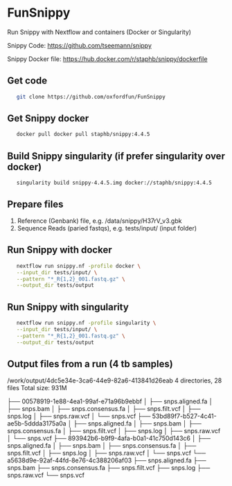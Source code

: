 # FunSnippy
Run Snippy with Nextflow and containers (Docker or Singularity)

Snippy Code: https://github.com/tseemann/snippy

Snippy Docker file: https://hub.docker.com/r/staphb/snippy/dockerfile 

## Get code

```bash
   git clone https://github.com/oxfordfun/FunSnippy
```

## Get Snippy docker
```bash
   docker pull docker pull staphb/snippy:4.4.5
```

## Build Snippy singularity (if prefer singularity over docker)
```base
   singularity build snippy-4.4.5.img docker://staphb/snippy:4.4.5
```

## Prepare files

1. Reference (Genbank) file, e.g. /data/snippy/H37rV_v3.gbk
2. Sequence Reads (paried fastqs), e.g. tests/input/ (input folder)

## Run Snippy with docker
```bash
   nextflow run snippy.nf -profile docker \
   --input_dir tests/input/ \
   --pattern "*_R{1,2}_001.fastq.gz" \
   --output_dir tests/output
```

## Run Snippy with singularity
```bash
   nextflow run snippy.nf -profile singularity \
   --input_dir tests/input/ \
   --pattern "*_R{1,2}_001.fastq.gz" \
   --output_dir tests/output
```

## Output files from a run (4 tb samples)

/work/output/4dc5e34e-3ca6-44e9-82a6-413841d26eab
4 directories, 28 files
Total size: 931M

   ├── 00578919-1e88-4ea1-99af-e71a96b9ebbf
   │   ├── snps.aligned.fa
   │   ├── snps.bam
   │   ├── snps.consensus.fa
   │   ├── snps.filt.vcf
   │   ├── snps.log
   │   ├── snps.raw.vcf
   │   └── snps.vcf
   ├── 53bd89f7-b527-4c41-ae5b-5ddda3175a0a
   │   ├── snps.aligned.fa
   │   ├── snps.bam
   │   ├── snps.consensus.fa
   │   ├── snps.filt.vcf
   │   ├── snps.log
   │   ├── snps.raw.vcf
   │   └── snps.vcf
   ├── 893942b6-b9f9-4afa-b0a1-41c750d143c6
   │   ├── snps.aligned.fa
   │   ├── snps.bam
   │   ├── snps.consensus.fa
   │   ├── snps.filt.vcf
   │   ├── snps.log
   │   ├── snps.raw.vcf
   │   └── snps.vcf
   └── a5638d9e-92af-44fd-8e76-4c388206af03
      ├── snps.aligned.fa
      ├── snps.bam
      ├── snps.consensus.fa
      ├── snps.filt.vcf
      ├── snps.log
      ├── snps.raw.vcf
      └── snps.vcf